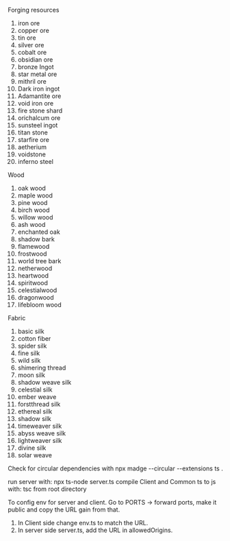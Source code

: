 Forging resources
1. iron ore
2. copper ore
3. tin ore
4. silver ore
5. cobalt ore
6. obsidian ore
7. bronze Ingot
8. star metal ore
9. mithril ore
10. Dark iron ingot
11. Adamantite ore
12. void iron ore
13. fire stone shard
14. orichalcum ore
15. sunsteel ingot
16. titan stone
17. starfire ore
18. aetherium
19. voidstone
20. inferno steel

Wood
1. oak wood
2. maple wood
3. pine wood
4. birch wood
5. willow wood
6. ash wood
7. enchanted oak
8. shadow bark
9. flamewood
10. frostwood
11. world tree bark
12. netherwood
13. heartwood
14. spiritwood
15. celestialwood
16. dragonwood
17. lifebloom wood

Fabric
1. basic silk
2. cotton fiber
3. spider silk
4. fine silk
5. wild silk
6. shimering thread
7. moon silk
8. shadow weave silk
9. celestial silk
10. ember weave
11. forstthread silk
12. ethereal silk
13. shadow silk
14. timeweaver silk
15. abyss weave silk
16. lightweaver silk
17. divine silk
18. solar weave

Check for circular dependencies with
npx madge --circular --extensions ts .

run server with: npx ts-node server.ts
compile Client and Common ts to js with: tsc from root directory

To config env for server and client.
Go to PORTS -> forward ports, make it public and copy the URL gain from that.
1. In Client side change env.ts to match the URL.
2. In server side server.ts, add the URL in allowedOrigins.